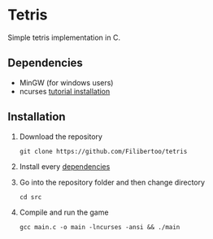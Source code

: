 # Tetris
Simple tetris implementation in C.

## Dependencies
* MinGW (for windows users)
* ncurses [tutorial installation](https://e-l.unifi.it/pluginfile.php/805205/mod_resource/content/0/ncurses%20installation%20-%20en.pdf)

## Installation
1. Download the repository

    ```
    git clone https://github.com/Filibertoo/tetris
    ```
2. Install every [dependencies](#dependencies)
3. Go into the repository folder and then change directory

    ```
    cd src
    ```
4. Compile and run the game

    ```
    gcc main.c -o main -lncurses -ansi && ./main
    ```
